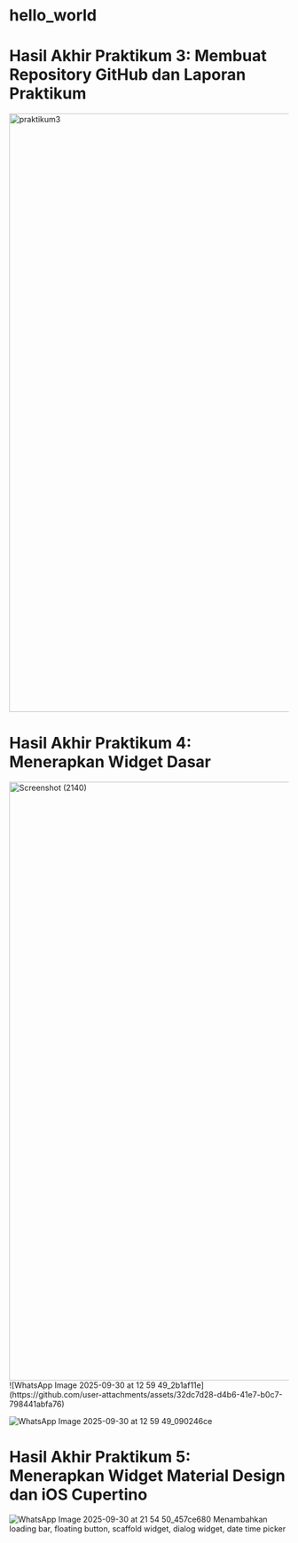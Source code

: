 # hello_world

# Hasil Akhir Praktikum 3: Membuat Repository GitHub dan Laporan Praktikum
<img width="1920" height="1080" alt="praktikum3" src="https://github.com/user-attachments/assets/79fd6cd9-e77e-4009-b4d9-9ee535cbd684" />

# Hasil Akhir Praktikum 4: Menerapkan Widget Dasar
<img width="1920" height="1080" alt="Screenshot (2140)" src="https://github.com/user-attachments/assets/4d298722-c13c-4d8d-afc9-77df7111c88c" />
![WhatsApp Image 2025-09-30 at 12 59 49_2b1af11e](https://github.com/user-attachments/assets/32dc7d28-d4b6-41e7-b0c7-798441abfa76)

![WhatsApp Image 2025-09-30 at 12 59 49_090246ce](https://github.com/user-attachments/assets/e95dda9b-88a0-4a27-b186-24b126f0ad34)

# Hasil Akhir Praktikum 5: Menerapkan Widget Material Design dan iOS Cupertino
![WhatsApp Image 2025-09-30 at 21 54 50_457ce680](https://github.com/user-attachments/assets/4856754d-d86b-4780-99d0-c50f38f0a420)
Menambahkan loading bar, floating button, scaffold widget, dialog widget, date time picker
